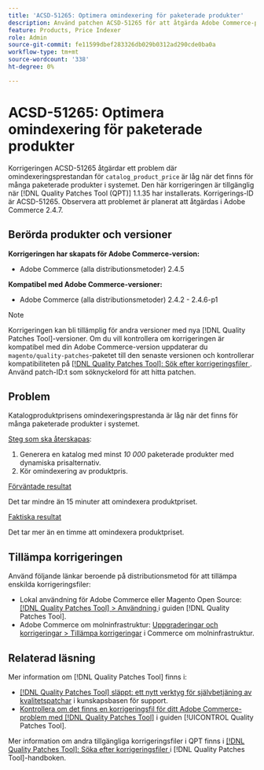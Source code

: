 ```yaml
---
title: 'ACSD-51265: Optimera omindexering för paketerade produkter'
description: Använd patchen ACSD-51265 för att åtgärda Adobe Commerce-problemet där omindexeringsprestandan "catalog_product_price" är låg när det finns för många paketerade produkter i systemet.
feature: Products, Price Indexer
role: Admin
source-git-commit: fe11599dbef283326db029b0312ad290cde0ba0a
workflow-type: tm+mt
source-wordcount: '338'
ht-degree: 0%

---
```


# ACSD-51265: Optimera omindexering för paketerade produkter

Korrigeringen ACSD-51265 åtgärdar ett problem där omindexeringsprestandan för `catalog_product_price` är låg när det finns för många paketerade produkter i systemet. Den här korrigeringen är tillgänglig när [!DNL Quality Patches Tool (QPT)] 1.1.35 har installerats. Korrigerings-ID är ACSD-51265. Observera att problemet är planerat att åtgärdas i Adobe Commerce 2.4.7.

## Berörda produkter och versioner

**Korrigeringen har skapats för Adobe Commerce-version:**

* Adobe Commerce (alla distributionsmetoder) 2.4.5

**Kompatibel med Adobe Commerce-versioner:**

* Adobe Commerce (alla distributionsmetoder) 2.4.2 - 2.4.6-p1

>[!NOTE]
>
>Korrigeringen kan bli tillämplig för andra versioner med nya [!DNL Quality Patches Tool]-versioner. Om du vill kontrollera om korrigeringen är kompatibel med din Adobe Commerce-version uppdaterar du `magento/quality-patches`-paketet till den senaste versionen och kontrollerar kompatibiliteten på [[!DNL Quality Patches Tool]: Sök efter korrigeringsfiler ](https://experienceleague.adobe.com/tools/commerce-quality-patches/index.html). Använd patch-ID:t som söknyckelord för att hitta patchen.

## Problem

Katalogproduktprisens omindexeringsprestanda är låg när det finns för många paketerade produkter i systemet.

<u>Steg som ska återskapas</u>:

1. Generera en katalog med minst *10 000* paketerade produkter med dynamiska prisalternativ.
1. Kör omindexering av produktpris.

<u>Förväntade resultat</u>

Det tar mindre än 15 minuter att omindexera produktpriset.

<u>Faktiska resultat</u>

Det tar mer än en timme att omindexera produktpriset.

## Tillämpa korrigeringen

Använd följande länkar beroende på distributionsmetod för att tillämpa enskilda korrigeringsfiler:

* Lokal användning för Adobe Commerce eller Magento Open Source: [[!DNL Quality Patches Tool] > Användning ](/help/tools/quality-patches-tool/usage.md) i guiden [!DNL Quality Patches Tool].
* Adobe Commerce om molninfrastruktur: [Uppgraderingar och korrigeringar > Tillämpa korrigeringar](https://experienceleague.adobe.com/docs/commerce-cloud-service/user-guide/develop/upgrade/apply-patches.html) i Commerce om molninfrastruktur.

## Relaterad läsning

Mer information om [!DNL Quality Patches Tool] finns i:

* [[!DNL Quality Patches Tool] släppt: ett nytt verktyg för självbetjäning av kvalitetspatchar](https://experienceleague.adobe.com/en/docs/commerce-knowledge-base/kb/announcements/commerce-announcements/magento-quality-patches-released-new-tool-to-self-serve-quality-patches) i kunskapsbasen för support.
* [Kontrollera om det finns en korrigeringsfil för ditt Adobe Commerce-problem med  [!DNL Quality Patches Tool]](/help/tools/quality-patches-tool/patches-available-in-qpt/check-patch-for-magento-issue-with-magento-quality-patches.md) i guiden [!UICONTROL Quality Patches Tool].


Mer information om andra tillgängliga korrigeringsfiler i QPT finns i [[!DNL Quality Patches Tool]: Söka efter korrigeringsfiler ](https://experienceleague.adobe.com/tools/commerce-quality-patches/index.html) i [!DNL Quality Patches Tool]-handboken.
